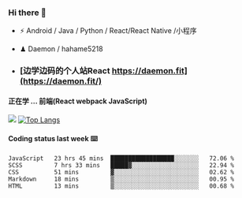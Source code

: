 ### Hi there 👋


- ⚡  Android / Java / Python / React/React Native /小程序
- ♟  Daemon / hahame5218  

- ### [边学边码的个人站React https://daemon.fit](https://daemon.fit/)


#### 正在学 ... 前端(React webpack JavaScript)   


![](https://github-readme-stats.vercel.app/api?username=Daemon1993)  [![Top Langs](https://github-readme-stats.vercel.app/api/top-langs/?username=Daemon1993)](https://github.com/anuraghazra/github-readme-stats) 



#### Coding status last week ⌨️

<!--START_SECTION:waka-->
```text
JavaScript   23 hrs 45 mins  ██████████████████░░░░░░░   72.06 % 
SCSS         7 hrs 33 mins   █████▓░░░░░░░░░░░░░░░░░░░   22.94 % 
CSS          51 mins         ▓░░░░░░░░░░░░░░░░░░░░░░░░   02.62 % 
Markdown     18 mins         ▒░░░░░░░░░░░░░░░░░░░░░░░░   00.95 % 
HTML         13 mins         ▒░░░░░░░░░░░░░░░░░░░░░░░░   00.68 % 
```
<!--END_SECTION:waka-->


